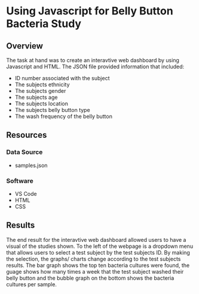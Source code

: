 # Using Javascript for Belly Button Bacteria Study

## Overview
The task at hand was to create an interavtive web dashboard by using Javascript and HTML. The JSON file provided information that 
included:
* ID number associated with the subject 
* The subjects ethnicity 
* The subjects gender 
* The subjects age
* The subjects location
* The subjects belly button type
* The wash frequency of the belly button

## Resources 
### Data Source
* samples.json

### Software
* VS Code
* HTML
* CSS

## Results
The end result for the interavtive web dashboard allowed users to have a visual of the studies shown. To the left of the webpage is a dropdown menu that allows users
to select a test subject by the test subjects ID. By making the selection, the graphs/ charts change according to the test subjects results. The bar graph shows the top ten bacteria 
cultures were found, the guage shows how many times a week that the test subject washed their belly button and the bubble graph on the bottom shows the bacteria cultures per sample.
